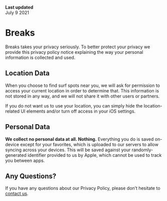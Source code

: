 **Last updated**  
July 9 2021

# Breaks

Breaks takes your privacy seriously. To better protect your privacy we provide this privacy policy notice explaining the way your personal information is collected and used.

## Location Data

When you choose to find surf spots near you, we will ask for permission to access your current location in order to determine that. This information is not stored in any way, and we will not share it with other users or partners.

If you do not want us to use your location, you can simply hide the location-related UI elements and/or turn off access in your iOS settings.

## Personal Data

**We collect no personal data at all. Nothing.** Everything you do is saved on-device except for your favorites, which is uploaded to our servers to allow syncing across your devices. This will be saved against your randomly-generated identifier provided to us by Apple, which cannot be used to track you between apps.

## Any Questions?
If you have any questions about our Privacy Policy, please don’t hesitate to [contact us](mailto:pxlshpr@gmail.com).
